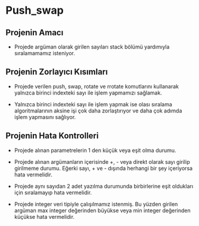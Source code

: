 # Push_swap

## Projenin Amacı

- Projede argüman olarak girilen sayıları stack bölümü yardımıyla sıralamamamız isteniyor.

## Projenin Zorlayıcı Kısımları

- Projede verilen push, swap, rotate ve rrotate komutlarını kullanarak yalnızca birinci indexteki sayı ile işlem yapmamızı sağlamak.

- Yalnızca birinci indexteki sayı ile işlem yapmak ise olası sıralama algoritmalarının aksine işi çok daha zorlaştırıyor ve daha çok adımda işlem yapmasını sağlıyor.

## Projenin Hata Kontrolleri

- Projede alınan parametrelerin 1 den küçük veya eşit olma durumu.

- Projede alınan argümanların içerisinde +, - veya direkt olarak sayı girilip girilmeme durumu. Eğerki sayı, + ve - dışında herhangi bir şey içeriyorsa hata vermelidir.

- Projede aynı sayıdan 2 adet yazılma durumunda birbirlerine eşit oldukları için sıralamayıp hata vermelidir.

- Projede integer veri tipiyle çalışılmamız istenmiş. Bu yüzden girilen argüman max integer değerinden büyükse veya min integer değerinden küçükse hata vermelidir.
